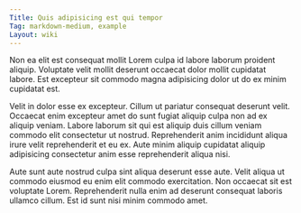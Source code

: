 ```yaml
---
Title: Quis adipisicing est qui tempor
Tag: markdown-medium, example
Layout: wiki
---
```

Non ea elit est consequat mollit Lorem culpa id labore laborum proident aliquip. Voluptate velit mollit deserunt occaecat dolor mollit cupidatat labore. Est excepteur sit commodo magna adipisicing dolor ut do ex minim cupidatat est.

Velit in dolor esse ex excepteur. Cillum ut pariatur consequat deserunt velit. Occaecat enim excepteur amet do sunt fugiat aliquip culpa non ad ex aliquip veniam. Labore laborum sit qui est aliquip duis cillum veniam commodo elit consectetur ut nostrud. Reprehenderit anim incididunt aliqua irure velit reprehenderit et eu ex. Aute minim aliquip cupidatat aliquip adipisicing consectetur anim esse reprehenderit aliqua nisi.

Aute sunt aute nostrud culpa sint aliqua deserunt esse aute. Velit aliqua ut commodo eiusmod eu enim elit commodo exercitation. Non occaecat sit est voluptate Lorem. Reprehenderit nulla enim ad deserunt consequat laboris ullamco cillum. Est id sunt nisi minim commodo amet.